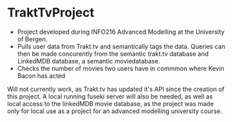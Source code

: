 # TraktTvProject
- Project developed during INFO216 Advanced Modelling at the University of Bergen. 
- Pulls user data from Trakt.tv and semantically tags the data. Queries can then be made concurently from the semantic trakt.tv database and LinkedMDB database, a semantic moviedatabase. 
- Checks the number of movies two users have in commmon where Kevin Bacon has acted

Will not currently work, as Trakt.tv has updated it's API since the creation of this project.
A local running fuseki server will also be needed, as well as local access to the linkedMDB movie database, as the project was made only for local use as a project for an advanced modelling university course.
